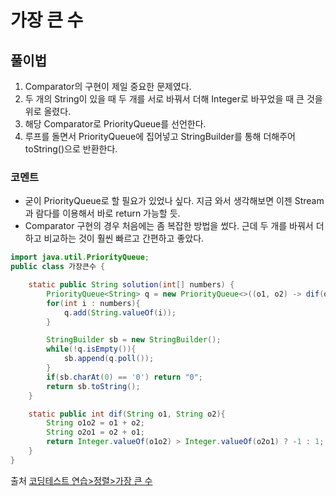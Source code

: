 # 가장 큰 수

## 풀이법
1. Comparator의 구현이 제일 중요한 문제였다.
2. 두 개의 String이 있을 때 두 개를 서로 바꿔서 더해 Integer로 바꾸었을 때 큰 것을 위로 올렸다.
3. 해당 Comparator로 PriorityQueue를 선언한다.
4. 루프를 돌면서 PriorityQueue에 집어넣고 StringBuilder를 통해 더해주어 toString()으로 반환한다.

### 코멘트
- 굳이 PriorityQueue로 할 필요가 있었나 싶다. 지금 와서 생각해보면 이젠 Stream과 람다를 이용해서 바로 return 가능할 듯.
- Comparator 구현의 경우 처음에는 좀 복잡한 방법을 썼다. 근데 두 개를 바꿔서 더하고 비교하는 것이 훨씬 빠르고 간편하고 좋았다.
```java
import java.util.PriorityQueue;
public class 가장큰수 {

    static public String solution(int[] numbers) {
        PriorityQueue<String> q = new PriorityQueue<>((o1, o2) -> dif(o1, o2));
        for(int i : numbers){
            q.add(String.valueOf(i));
        }

        StringBuilder sb = new StringBuilder();
        while(!q.isEmpty()){
            sb.append(q.poll());
        }
        if(sb.charAt(0) == '0') return "0";
        return sb.toString();
    }

    static public int dif(String o1, String o2){
        String o1o2 = o1 + o2;
        String o2o1 = o2 + o1;
        return Integer.valueOf(o1o2) > Integer.valueOf(o2o1) ? -1 : 1;
    }
}

```

출처 [코딩테스트 연습>정렬>가장 큰 수](https://programmers.co.kr/learn/courses/30/lessons/42746)